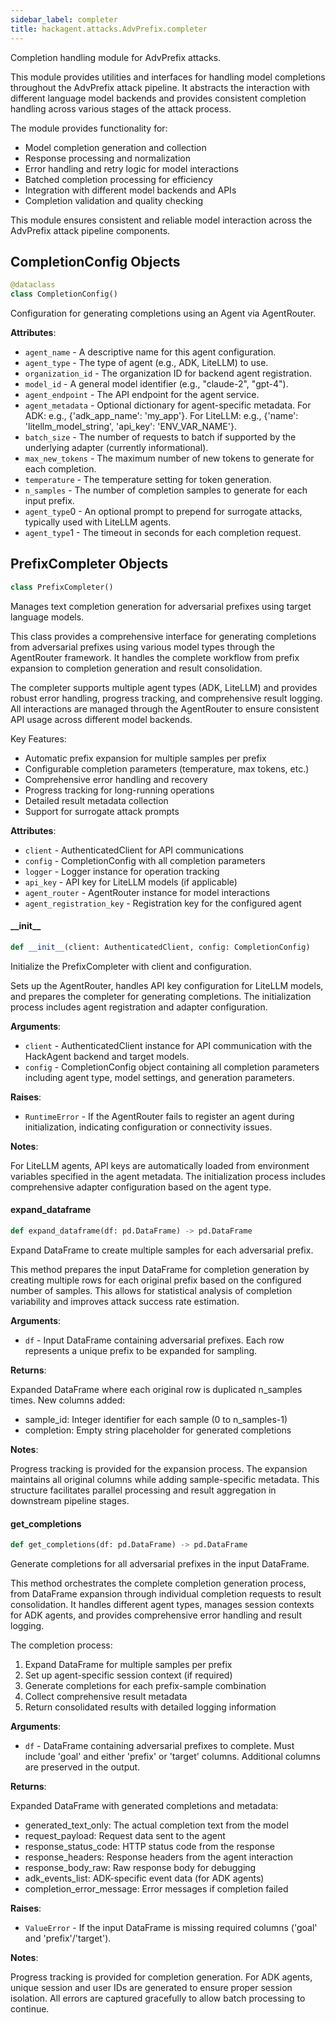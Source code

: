 ```yaml
---
sidebar_label: completer
title: hackagent.attacks.AdvPrefix.completer
---
```


Completion handling module for AdvPrefix attacks.

This module provides utilities and interfaces for handling model completions
throughout the AdvPrefix attack pipeline. It abstracts the interaction with
different language model backends and provides consistent completion handling
across various stages of the attack process.

The module provides functionality for:
- Model completion generation and collection
- Response processing and normalization
- Error handling and retry logic for model interactions
- Batched completion processing for efficiency
- Integration with different model backends and APIs
- Completion validation and quality checking

This module ensures consistent and reliable model interaction across
the AdvPrefix attack pipeline components.

## CompletionConfig Objects

```python
@dataclass
class CompletionConfig()
```

Configuration for generating completions using an Agent via AgentRouter.

**Attributes**:

- `agent_name` - A descriptive name for this agent configuration.
- `agent_type` - The type of agent (e.g., ADK, LiteLLM) to use.
- `organization_id` - The organization ID for backend agent registration.
- `model_id` - A general model identifier (e.g., &quot;claude-2&quot;, &quot;gpt-4&quot;).
- `agent_endpoint` - The API endpoint for the agent service.
- `agent_metadata` - Optional dictionary for agent-specific metadata.
  For ADK: e.g., {&#x27;adk_app_name&#x27;: &#x27;my_app&#x27;}.
  For LiteLLM: e.g., {&#x27;name&#x27;: &#x27;litellm_model_string&#x27;, &#x27;api_key&#x27;: &#x27;ENV_VAR_NAME&#x27;}.
- `batch_size` - The number of requests to batch if supported by the underlying adapter (currently informational).
- `max_new_tokens` - The maximum number of new tokens to generate for each completion.
- `temperature` - The temperature setting for token generation.
- `n_samples` - The number of completion samples to generate for each input prefix.
- `agent_type`0 - An optional prompt to prepend for surrogate attacks, typically used with LiteLLM agents.
- `agent_type`1 - The timeout in seconds for each completion request.

## PrefixCompleter Objects

```python
class PrefixCompleter()
```

Manages text completion generation for adversarial prefixes using target language models.

This class provides a comprehensive interface for generating completions from
adversarial prefixes using various model types through the AgentRouter framework.
It handles the complete workflow from prefix expansion to completion generation
and result consolidation.

The completer supports multiple agent types (ADK, LiteLLM) and provides
robust error handling, progress tracking, and comprehensive result logging.
All interactions are managed through the AgentRouter to ensure consistent
API usage across different model backends.

Key Features:
- Automatic prefix expansion for multiple samples per prefix
- Configurable completion parameters (temperature, max tokens, etc.)
- Comprehensive error handling and recovery
- Progress tracking for long-running operations
- Detailed result metadata collection
- Support for surrogate attack prompts

**Attributes**:

- `client` - AuthenticatedClient for API communications
- `config` - CompletionConfig with all completion parameters
- `logger` - Logger instance for operation tracking
- `api_key` - API key for LiteLLM models (if applicable)
- `agent_router` - AgentRouter instance for model interactions
- `agent_registration_key` - Registration key for the configured agent

#### \_\_init\_\_

```python
def __init__(client: AuthenticatedClient, config: CompletionConfig)
```

Initialize the PrefixCompleter with client and configuration.

Sets up the AgentRouter, handles API key configuration for LiteLLM models,
and prepares the completer for generating completions. The initialization
process includes agent registration and adapter configuration.

**Arguments**:

- `client` - AuthenticatedClient instance for API communication with
  the HackAgent backend and target models.
- `config` - CompletionConfig object containing all completion parameters
  including agent type, model settings, and generation parameters.
  

**Raises**:

- `RuntimeError` - If the AgentRouter fails to register an agent during
  initialization, indicating configuration or connectivity issues.
  

**Notes**:

  For LiteLLM agents, API keys are automatically loaded from environment
  variables specified in the agent metadata. The initialization process
  includes comprehensive adapter configuration based on the agent type.

#### expand\_dataframe

```python
def expand_dataframe(df: pd.DataFrame) -> pd.DataFrame
```

Expand DataFrame to create multiple samples for each adversarial prefix.

This method prepares the input DataFrame for completion generation by
creating multiple rows for each original prefix based on the configured
number of samples. This allows for statistical analysis of completion
variability and improves attack success rate estimation.

**Arguments**:

- `df` - Input DataFrame containing adversarial prefixes. Each row
  represents a unique prefix to be expanded for sampling.
  

**Returns**:

  Expanded DataFrame where each original row is duplicated n_samples
  times. New columns added:
  - sample_id: Integer identifier for each sample (0 to n_samples-1)
  - completion: Empty string placeholder for generated completions
  

**Notes**:

  Progress tracking is provided for the expansion process. The expansion
  maintains all original columns while adding sample-specific metadata.
  This structure facilitates parallel processing and result aggregation
  in downstream pipeline stages.

#### get\_completions

```python
def get_completions(df: pd.DataFrame) -> pd.DataFrame
```

Generate completions for all adversarial prefixes in the input DataFrame.

This method orchestrates the complete completion generation process,
from DataFrame expansion through individual completion requests to
result consolidation. It handles different agent types, manages
session contexts for ADK agents, and provides comprehensive error
handling and result logging.

The completion process:
1. Expand DataFrame for multiple samples per prefix
2. Set up agent-specific session context (if required)
3. Generate completions for each prefix-sample combination
4. Collect comprehensive result metadata
5. Return consolidated results with detailed logging information

**Arguments**:

- `df` - DataFrame containing adversarial prefixes to complete. Must
  include &#x27;goal&#x27; and either &#x27;prefix&#x27; or &#x27;target&#x27; columns.
  Additional columns are preserved in the output.
  

**Returns**:

  Expanded DataFrame with generated completions and metadata:
  - generated_text_only: The actual completion text from the model
  - request_payload: Request data sent to the agent
  - response_status_code: HTTP status code from the response
  - response_headers: Response headers from the agent interaction
  - response_body_raw: Raw response body for debugging
  - adk_events_list: ADK-specific event data (for ADK agents)
  - completion_error_message: Error messages if completion failed
  

**Raises**:

- `ValueError` - If the input DataFrame is missing required columns
  (&#x27;goal&#x27; and &#x27;prefix&#x27;/&#x27;target&#x27;).
  

**Notes**:

  Progress tracking is provided for completion generation. For ADK
  agents, unique session and user IDs are generated to ensure
  proper session isolation. All errors are captured gracefully
  to allow batch processing to continue.

